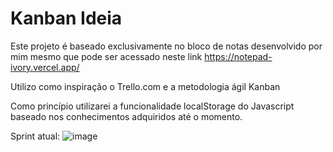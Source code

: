 # Kanban Ideia

Este projeto é baseado exclusivamente no bloco de notas desenvolvido por mim mesmo que pode ser acessado neste link https://notepad-ivory.vercel.app/

Utilizo como inspiração o Trello.com e a metodologia ágil Kanban

Como princípio utilizarei a funcionalidade localStorage do Javascript baseado nos conhecimentos adquiridos até o momento.

Sprint atual:
![image](https://user-images.githubusercontent.com/123047561/231043128-79526d23-a638-4d8d-baad-687e8ee917ed.png)
